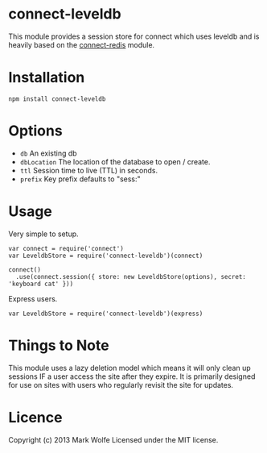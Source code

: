 # connect-leveldb

This module provides a session store for connect which uses leveldb and is heavily based on
the [connect-redis](https://github.com/visionmedia/connect-redis) module.



# Installation

```
npm install connect-leveldb
```

# Options

* `db` An existing db
* `dbLocation` The location of the database to open / create.
* `ttl` Session time to live (TTL) in seconds.
* `prefix` Key prefix defaults to "sess:"

# Usage

Very simple to setup.

```
var connect = require('connect')
var LeveldbStore = require('connect-leveldb')(connect)

connect()
  .use(connect.session({ store: new LeveldbStore(options), secret: 'keyboard cat' }))
```

Express users.

```
var LeveldbStore = require('connect-leveldb')(express)
```

# Things to Note

This module uses a lazy deletion model which means it will only clean up sessions IF a user access the
site after they expire. It is primarily designed for use on sites with users who regularly revisit the
site for updates.

# Licence

Copyright (c) 2013 Mark Wolfe
Licensed under the MIT license.